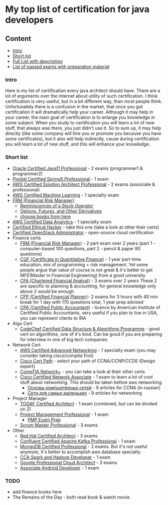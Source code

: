 # My top list of certification for java developers

## Content
* [Intro](#intro)
* [Short list](#short-list)
* [Full List with description](#full-list-with-description)
* [List of passed exams with preparation material](#list-of-passed-exams-with-preparation-material)

### Intro
Here is my list of certification every java architect should have. There are a lot of arguments over the internet about utility of such certification. 
I think certification is very useful, but in a bit different way, than most people think. Unfortunately there is a confusion in the market, that once you got certification it will dramatically help your career.
Although it may help in your career, the main goal of certification is to enlarge you knowledge in some subject. When you study to certification you will learn a lot of new stuff, that always was there, you just didn't use it.
So to sum up, it may help directly (like some company will hire you or promote you because you have some certificates), but it also will help indirectly, cause during certification you will learn a lot of new stuff, and this will enhance your knowledge.

### Short list
* [Oracle Certified Java11 Professional](https://education.oracle.com/products/trackp_815) - 2 exams (programmer1 & programmer2)
* [Pivotal Certified Spring5 Professional](https://store.education.pivotal.io/confirm-course?courseid=EDU-1202) - 1 exam
* [AWS Certified Solution Architect Professional](https://aws.amazon.com/certification/) - 2 exams (associate & professional)
* [AWS Certified Machine Learning](https://aws.amazon.com/certification/certified-machine-learning-specialty) - 1 specialty exam
* [FRM (Financial Risk Manager)](https://www.garp.org/frm/fees-payments)
    * [Reminiscences of a Stock Operator](https://www.amazon.com/Reminiscences-Stock-Operator-Edwin-Lef%C3%A8vre/dp/0471770884)
    * [Options, Futures, and Other Derivatives](https://www.amazon.com/Options-Futures-Other-Derivatives-9th/dp/0133456315)
    * [choose books from here](https://www.quora.com/What-investment-books-or-sources-of-learning-does-Jonathan-Jones-recommend)
* [AWS Certified Data Analytics](https://aws.amazon.com/certification/certified-data-analytics-specialty) - 1 specialty exam
* [Certified Ethical Hacker](https://cert.eccouncil.org/certified-ethical-hacker.html) - take this one (take a look at other their certs)
* [Certified OpenStack Administrator](https://www.openstack.org/coa) - open-source cloud certification
* Finance certs
    * [FRM (Financial Risk Manager)](https://www.garp.org/frm/fees-payments) - 2 part exam over 2 years (part 1 - computer-based 100 questions, part 2 - pencil & paper 80 questions)
    * [CQF (Certificate in Quantitative Finance)](https://www.cqf.com/about-cqf/financing-cqf/fees) - 1 year part-time education, mix of programming + risk management. 
    Yet some people argue that value of course is not great & it's better to get MFE(Master in Financial Engineering) from a good university
    * [CFA (Chartered Financial Analyst)](https://www.cfainstitute.org/en/programs/cfa/exam) - 3 exams over 2 years
    These 2 are specific to planning & accounting, for general knowledge only above 2 would be enough
    * [CFP (Certified Financial Planner)](https://www.cfp.net/get-certified/certification-process)- 2 exams for 3 hours with 40 min break for 1 day with 170 questions total, 1 year prep advised
    * [CPA (Certified Public Accountant)](https://future.aicpa.org/resources/toolkit/cpa-exam) - licence by American Institute of Certified Public Accountants, very useful if you plan to live in USA, you can represent clients to IRA
* Algo Cert
    * [CodeChef Certified Data Structure & Algorithms Programme](https://www.codechef.com/certification/data-structures-and-algorithms/prepare) - good cert on algorithms, one of it's kind. Can be good if you are preparing for interview in one of big tech companies
* Network Cert
    * [AWS Certified Advanced Networking](https://aws.amazon.com/certification/certified-advanced-networking-specialty) - 1 specialty exam (you may consider taking cisco/comptia first)
    * [Cisco Cert Path](https://www.cisco.com/c/dam/en_us/training-events/certifications/career-path.pdf) - select your path of CCNA/CCNP/CCDE (Design expert)
    * [CompTIA Network+](https://www.comptia.org/certifications/network) - you can take a look at their other certs
    * [Cisco Certified Network Associate](https://www.cisco.com/c/en/us/training-events/training-certifications/certifications/associate/ccna.html) - 1 exam to learn a lot of cool stuff about networking. This should be taken before aws networking. 
        * [Основы компьютерных сетей](https://habr.com/en/post/307252) - 9 articles for CCNA (in russian)
        * [Сети для самых маленьких](https://habr.com/ru/post/133453) - 9 articles for networking
* Project Manager
    * [TOGAF Certified Architect](https://certification.opengroup.org/examinations/togaf/togaf9-combined) - 1 exam (combined, but can be divided on 2)
    * [Project Management Professional](https://www.pmi.org/certifications/types/project-management-pmp) - 1 exam
        * [PMP Exam Prep](https://www.amazon.com/PMP-Exam-Prep-Eighth-Updated/dp/1932735658)
    * [Scrum Master Professional](https://www.scrum.org/professional-scrum-master-i-certification) - 3 exams
* Other
    * [Red Hat Certified Architect](https://www.redhat.com/en/services/all-certifications-exams) - 3 exams
    * [Confluent Certified Apache Kafka Professional](https://www.confluent.io/certification) - 1 exam
    * [MongoDB Certified Professional](https://university.mongodb.com/certification) - 2 exams. But it's not useful anymore, it's better to accomplish aws database specialty
    * [CCA Spark and Hadoop Developer](https://www.cloudera.com/about/training/certification/cca-spark.html) - 1 exam
    * [Google Professional Cloud Architect](https://cloud.google.com/certification/cloud-architect) - 3 exams
    * [Associate Android Developer](https://developers.google.com/certification/associate-android-developer) - 1 exam

### TODO
* add finance books here
* The Remains of the Day - both read book & watch movie